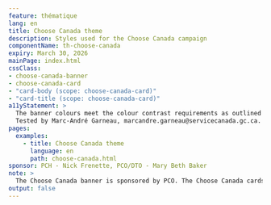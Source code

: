 ```yaml
---
feature: thématique
lang: en
title: Choose Canada theme
description: Styles used for the Choose Canada campaign
componentName: th-choose-canada
expiry: March 30, 2026
mainPage: index.html
cssClass:
- choose-canada-banner
- choose-canada-card
- "card-body (scope: choose-canada-card)"
- "card-title (scope: choose-canada-card)"
a11yStatement: >
  The banner colours meet the colour contrast requirements as outlined in WCAG 2.1 AA Success Criterion 1.4.3: Contrast (Minimum). The card semantics meet the requirements as outlined in WCAG 2.1 AA Success Criterion  1.3.1.
  Tested by Marc-André Garneau, marcandre.garneau@servicecanada.gc.ca. 2025-03-26.
pages:
  examples:
    - title: Choose Canada theme
      language: en
      path: choose-canada.html
sponsor: PCH - Nick Frenette, PCO/DTO - Mary Beth Baker
note: >
  The Choose Canada banner is sponsored by PCO. The Choose Canada cards are sponsored by DTO.
output: false
---
```

